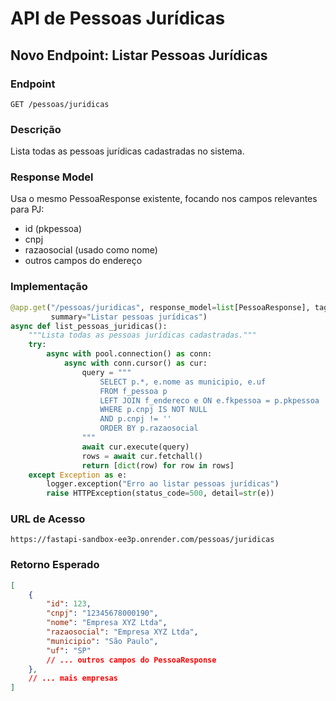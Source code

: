 # API de Pessoas Jurídicas

## Novo Endpoint: Listar Pessoas Jurídicas

### Endpoint
```
GET /pessoas/juridicas
```

### Descrição
Lista todas as pessoas jurídicas cadastradas no sistema.

### Response Model
Usa o mesmo PessoaResponse existente, focando nos campos relevantes para PJ:
- id (pkpessoa)
- cnpj
- razaosocial (usado como nome)
- outros campos do endereço

### Implementação

```python
@app.get("/pessoas/juridicas", response_model=list[PessoaResponse], tags=["pessoas"], 
         summary="Listar pessoas jurídicas")
async def list_pessoas_juridicas():
    """Lista todas as pessoas jurídicas cadastradas."""
    try:
        async with pool.connection() as conn:
            async with conn.cursor() as cur:
                query = """
                    SELECT p.*, e.nome as municipio, e.uf
                    FROM f_pessoa p
                    LEFT JOIN f_endereco e ON e.fkpessoa = p.pkpessoa
                    WHERE p.cnpj IS NOT NULL
                    AND p.cnpj != ''
                    ORDER BY p.razaosocial
                """
                await cur.execute(query)
                rows = await cur.fetchall()
                return [dict(row) for row in rows]
    except Exception as e:
        logger.exception("Erro ao listar pessoas jurídicas")
        raise HTTPException(status_code=500, detail=str(e))
```

### URL de Acesso
```
https://fastapi-sandbox-ee3p.onrender.com/pessoas/juridicas
```

### Retorno Esperado
```json
[
    {
        "id": 123,
        "cnpj": "12345678000190",
        "nome": "Empresa XYZ Ltda",
        "razaosocial": "Empresa XYZ Ltda",
        "municipio": "São Paulo",
        "uf": "SP"
        // ... outros campos do PessoaResponse
    },
    // ... mais empresas
]
```